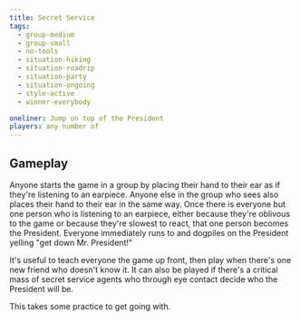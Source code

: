 ```yaml
---
title: Secret Service
tags:
  - group-medium
  - group-small
  - no-tools
  - situation-hiking
  - situation-roadrip
  - situation-party
  - situation-ongoing
  - style-active
  - winner-everybody

oneliner: Jump on top of the President
players: any number of
---
```

## Gameplay
Anyone starts the game in a group by placing their hand to their ear as if they're listening to an earpiece. Anyone else in the group who sees also places their hand to their ear in the same way. Once there is everyone but one person who is listening to an earpiece, either because they're oblivous to the game or because they're slowest to react, that one person becomes the President. Everyone immediately runs to and dogpiles on the President yelling "get down Mr. President!"

It's useful to teach everyone the game up front, then play when there's one new friend who doesn't know it. It can also be played if there's a critical mass of secret service agents who through eye contact decide who the President will be.

This takes some practice to get going with.
